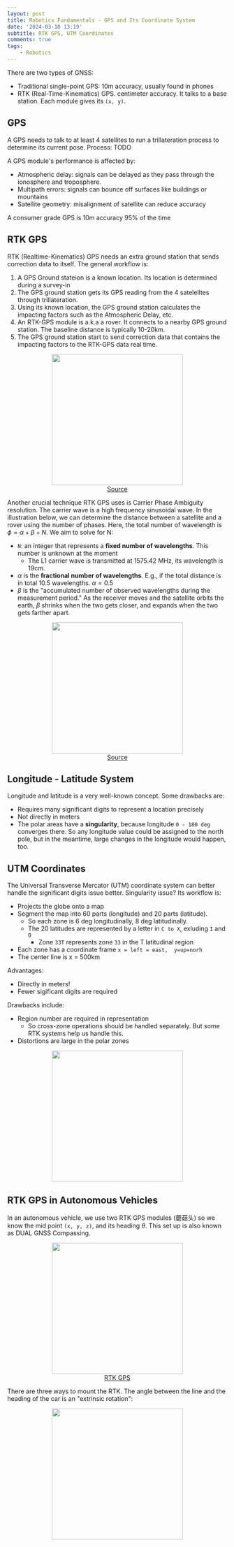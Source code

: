```yaml
---
layout: post
title: Robotics Fundamentals - GPS and Its Coordinate System
date: '2024-03-10 13:19'
subtitle: RTK GPS, UTM Coordinates
comments: true
tags:
    - Robotics
---
```


There are two types of GNSS:

- Traditional single-point GPS: 10m accuracy, usually found in phones
- RTK (Real-Time-Kinematics) GPS. centimeter accuracy. It talks to a base station. Each module gives its `(x, y)`.

## GPS

A GPS needs to talk to at least 4 satellites to run a trillateration process to determine its current pose. Process: TODO

A GPS module's performance is affected by:

- Atmospheric delay: signals can be delayed as they pass through the ionosphere and troposphere.
- Multipath errors: signals can bounce off surfaces like buildings or mountains
- Satellite geometry: misalignment of satellite can reduce accuracy

A consumer grade GPS is 10m accuracy 95% of the time

## RTK GPS

RTK (Realtime-Kinematics) GPS needs an extra ground station that sends correction data to itself. The general workflow is:

1. A GPS Ground stateion is a known location. Its location is determined during a survey-in
1. The GPS ground station gets its GPS reading from the 4 satelelltes through trillateration.
1. Using its known location, the GPS ground station calculates the impacting factors such as the Atmospheric Delay, etc.
1. An RTK-GPS module is a.k.a a rover. It connects to a nearby GPS ground station. The baseline distance is typically 10-20km.
1. The GPS ground station start to send correction data that contains the impacting factors to the RTK-GPS data real time.

<div style="text-align: center;">
<p align="center">
    <figure>
        <img src="https://github.com/user-attachments/assets/8025ac22-946d-4663-86c9-6c8a335d49bf" height="300" alt=""/>
        <figcaption><a href="https://geo-matching.com/articles/which-is-better-among-static-survey-rtk-or-ppk">Source</a></figcaption>
    </figure>
</p>
</div>

Another crucial technique RTK GPS uses is Carrier Phase Ambiguity resolution. The carrier wave is a high frequency sinusoidal wave. In the illustration below, we can determine the distance between a satellite and a rover using the number of phases. Here, the total number of wavelength is $\phi = \alpha + \beta + N$. We aim to solve for N:

- `N`: an integer that represents a **fixed number of wavelengths**. This number is unknown at the moment
  - The L1 carrier wave is transmitted at 1575.42 MHz, its wavelength is 19cm.
- $\alpha$ is the **fractional number of wavelengths**. E.g., if the total distance is in total 10.5 wavelengths. $\alpha = 0.5$
- $\beta$ is the "accumulated number of observed wavelengths during the measurement period." As the receiver moves and the satellite orbits the earth, $\beta$ shrinks when the two gets closer, and expands when the two gets farther apart.

<div style="text-align: center;">
<p align="center">
    <figure>
        <img src="https://github.com/user-attachments/assets/c761fa90-d3f4-4d38-a2aa-1ba21b0241c6" height="300" alt=""/>
        <figcaption><a href="https://www.calian.com/advanced-technologies/gnss/information-support/gnss-positioning-techniques/">Source</a></figcaption>
    </figure>
</p>
</div>

## Longitude - Latitude System

Longitude and latitude is a very well-known concept. Some drawbacks are:

- Requires many significant digits to represent a location precisely
- Not directly in meters
- The polar areas have a **singularity**, because longitude `0 - 180 deg` converges there. So any longitude value
could be assigned to the north pole, but in the meantime, large changes in the longitude would happen, too.

## UTM Coordinates

The Universal Transverse Mercator (UTM) coordinate system can better handle the significant digits issue better. Singularity issue? Its workflow is:

- Projects the globe onto a map
- Segment the map into 60 parts (longitude)  and 20 parts (latitude).
  - So each zone is 6 deg longitudinally, 8 deg latitudinally.
  - The 20 latitudes are represented by a letter in `C to X`, exluding `I` and `O`
    - Zone `33T` represents zone `33` in the T latitudinal region
- Each zone has a coordinate frame `x = left = east,  y=up=norh`
- The center line is x = 500km

Advantages:

- Directly in meters!
- Fewer sigificant digits are required

Drawbacks include:

- Region number are required in representation
  - So cross-zone operations should be handled separately. But some RTK systems help us handle this.
- Distortions are large in the polar zones

<div style="text-align: center;">
<p align="center">
    <figure>
        <img src="https://github.com/user-attachments/assets/f56f692b-bedc-445a-8c59-2790d489e0a3" height="300" alt=""/>
    </figure>
</p>
</div>

## RTK GPS in Autonomous Vehicles

In an autonomous vehicle, we use two RTK GPS modules (蘑菇头) so we know the mid point `(x, y, z)`, and its heading $\theta$. This set up is also known as DUAL GNSS Compassing.

<div style="text-align: center;">
<p align="center">
    <figure>
        <img src="https://github.com/user-attachments/assets/009c1827-c12c-410f-a0eb-20b8c051a312" height="300" alt=""/>
        <figcaption><a href="">RTK GPS </a></figcaption>
    </figure>
</p>
</div>

There are three ways to mount the RTK. The angle between the line and the heading of the car is an "extrinsic rotation":

<div style="text-align: center;">
<p align="center">
    <figure>
        <img src="https://github.com/user-attachments/assets/b5ac7d22-e6e0-4b97-9cdb-f6bb9e496330" height="300" alt=""/>
    </figure>
</p>
</div>
